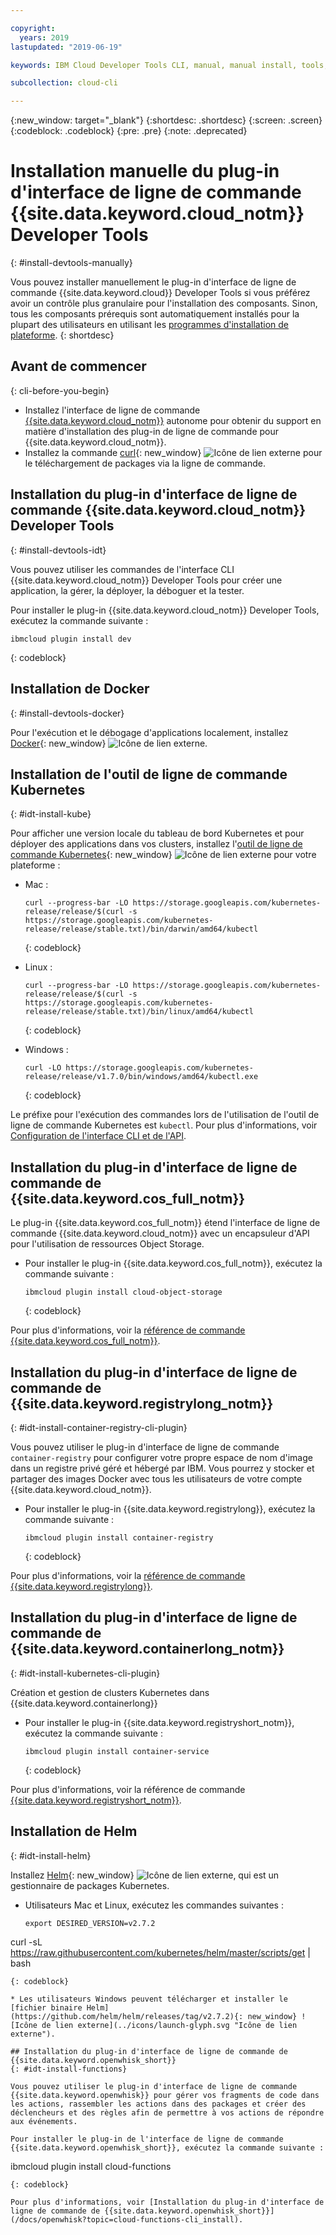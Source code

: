 ```yaml
---

copyright:
  years: 2019
lastupdated: "2019-06-19"

keywords: IBM Cloud Developer Tools CLI, manual, manual install, tools, components, developer tools, ibmcloud cli, ibmcloud, ibmcloud dev, cli, plugin, plug-in, command line, command-line, developer tools, kubernetes, kubectl

subcollection: cloud-cli

---
```


{:new_window: target="_blank"}
{:shortdesc: .shortdesc}
{:screen: .screen}
{:codeblock: .codeblock}
{:pre: .pre}
{:note: .deprecated}

# Installation manuelle du plug-in d'interface de ligne de commande {{site.data.keyword.cloud_notm}} Developer Tools
{: #install-devtools-manually}

Vous pouvez installer manuellement le plug-in d'interface de ligne de commande {{site.data.keyword.cloud}} Developer Tools si vous préférez avoir un contrôle plus granulaire pour l'installation des composants. Sinon, tous les composants prérequis sont automatiquement installés pour la plupart des utilisateurs en utilisant les [programmes d'installation de plateforme](/docs/cli?topic=cloud-cli-getting-started#step1-install-idt).
{: shortdesc}

## Avant de commencer
{: cli-before-you-begin}

* Installez l'interface de ligne de commande [{{site.data.keyword.cloud_notm}}](/docs/cli?topic=cloud-cli-install-ibmcloud-cli#install-ibmcloud-cli) autonome pour obtenir du support en matière d'installation des plug-in de ligne de commande pour {{site.data.keyword.cloud_notm}}.
* Installez la commande [curl](https://curl.haxx.se/download.html){: new_window} ![Icône de lien externe](../icons/launch-glyph.svg "Icône de lien externe") pour le téléchargement de packages via la ligne de commande.

## Installation du plug-in d'interface de ligne de commande {{site.data.keyword.cloud_notm}} Developer Tools
{: #install-devtools-idt}

Vous pouvez utiliser les commandes de l'interface CLI {{site.data.keyword.cloud_notm}} Developer Tools pour créer une application, la gérer, la déployer, la déboguer et la tester.

Pour installer le plug-in {{site.data.keyword.cloud_notm}} Developer Tools, exécutez la commande suivante : 
```
ibmcloud plugin install dev
```
{: codeblock}

## Installation de Docker
{: #install-devtools-docker}

Pour l'exécution et le débogage d'applications localement, installez [Docker](https://www.docker.com/get-started){: new_window} ![Icône de lien externe](../icons/launch-glyph.svg "Icône de lien externe").

## Installation de l'outil de ligne de commande Kubernetes
{: #idt-install-kube}

Pour afficher une version locale du tableau de bord Kubernetes et pour déployer des applications dans vos clusters, installez l'[outil de ligne de commande Kubernetes](https://kubernetes.io/docs/tasks/tools/install-kubectl/){: new_window} ![Icône de lien externe](../icons/launch-glyph.svg "Icône de lien externe") pour votre plateforme :

* Mac :
  ```
  curl --progress-bar -LO https://storage.googleapis.com/kubernetes-release/release/$(curl -s https://storage.googleapis.com/kubernetes-release/release/stable.txt)/bin/darwin/amd64/kubectl
  ```
  {: codeblock}

* Linux :
  ```
  curl --progress-bar -LO https://storage.googleapis.com/kubernetes-release/release/$(curl -s https://storage.googleapis.com/kubernetes-release/release/stable.txt)/bin/linux/amd64/kubectl
  ```
  {: codeblock}

* Windows :
  ```
  curl -LO https://storage.googleapis.com/kubernetes-release/release/v1.7.0/bin/windows/amd64/kubectl.exe
  ```
  {: codeblock}

Le préfixe pour l'exécution des commandes lors de l'utilisation de l'outil de ligne de commande Kubernetes est `kubectl`. Pour plus d'informations, voir [Configuration de l'interface CLI et de l'API](/docs/containers?topic=containers-cs_cli_install#cs_cli_install).

## Installation du plug-in d'interface de ligne de commande de {{site.data.keyword.cos_full_notm}}

Le plug-in {{site.data.keyword.cos_full_notm}} étend l'interface de ligne de commande {{site.data.keyword.cloud_notm}} avec un encapsuleur d'API pour l'utilisation de ressources Object Storage. 

* Pour installer le plug-in {{site.data.keyword.cos_full_notm}}, exécutez la commande suivante :
  ```
  ibmcloud plugin install cloud-object-storage
  ```
  {: codeblock}

Pour plus d'informations, voir la [référence de commande {{site.data.keyword.cos_full_notm}}](/docs/cloud-object-storage-cli-plugin?topic=cloud-object-storage-cli-ic-cos-cli).

## Installation du plug-in d'interface de ligne de commande de {{site.data.keyword.registrylong_notm}}
{: #idt-install-container-registry-cli-plugin}

Vous pouvez utiliser le plug-in d'interface de ligne de commande `container-registry` pour configurer votre propre espace de nom d'image dans un registre privé géré et hébergé par IBM. Vous pourrez y stocker et partager des images Docker avec tous les utilisateurs de votre compte {{site.data.keyword.cloud_notm}}.

* Pour installer le plug-in {{site.data.keyword.registrylong}}, exécutez la commande suivante :
  ```
  ibmcloud plugin install container-registry
  ```
  {: codeblock}

Pour plus d'informations, voir la [référence de commande {{site.data.keyword.registrylong}}](/docs/services/Registry?topic=container-registry-cli-plugin-containerregcli).

## Installation du plug-in d'interface de ligne de commande de {{site.data.keyword.containerlong_notm}}
{: #idt-install-kubernetes-cli-plugin}

Création et gestion de clusters Kubernetes dans {{site.data.keyword.containerlong}}

* Pour installer le plug-in {{site.data.keyword.registryshort_notm}}, exécutez la commande suivante :
  ```
  ibmcloud plugin install container-service
  ```
  {: codeblock}

Pour plus d'informations, voir la référence de commande [{{site.data.keyword.registryshort_notm}}](/docs/containers-cli-plugin?topic=containers-cli-plugin-cs_cli_reference).

## Installation de Helm
{: #idt-install-helm}

Installez [Helm](https://helm.sh/docs/){: new_window} ![Icône de lien externe](../icons/launch-glyph.svg "Icône de lien externe"), qui est un gestionnaire de packages Kubernetes.

* Utilisateurs Mac et Linux, exécutez les commandes suivantes :
  ```
  export DESIRED_VERSION=v2.7.2
curl -sL https://raw.githubusercontent.com/kubernetes/helm/master/scripts/get | bash
  ```
  {: codeblock}

* Les utilisateurs Windows peuvent télécharger et installer le [fichier binaire Helm](https://github.com/helm/helm/releases/tag/v2.7.2){: new_window} ![Icône de lien externe](../icons/launch-glyph.svg "Icône de lien externe").

## Installation du plug-in d'interface de ligne de commande de {{site.data.keyword.openwhisk_short}}
{: #idt-install-functions}

Vous pouvez utiliser le plug-in d'interface de ligne de commande {{site.data.keyword.openwhisk}} pour gérer vos fragments de code dans les actions, rassembler les actions dans des packages et créer des déclencheurs et des règles afin de permettre à vos actions de répondre aux événements.

Pour installer le plug-in de l'interface de ligne de commande {{site.data.keyword.openwhisk_short}}, exécutez la commande suivante :
```
ibmcloud plugin install cloud-functions
```
{: codeblock}

Pour plus d'informations, voir [Installation du plug-in d'interface de ligne de commande de {{site.data.keyword.openwhisk_short}}](/docs/openwhisk?topic=cloud-functions-cli_install).

